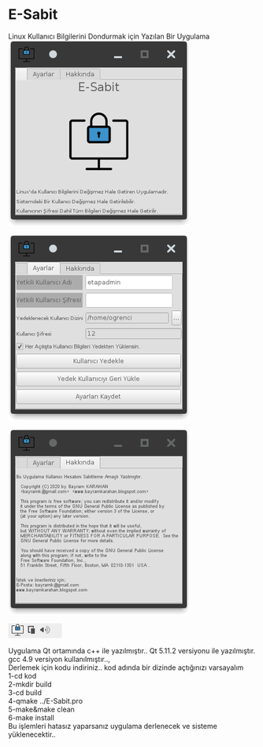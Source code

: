 # E-Sabit
Linux Kullanıcı Bilgilerini Dondurmak için Yazılan Bir Uygulama
<br/>
![E-Sabit](https://github.com/bayramkarahan/E-Sabit/blob/main/ekran%20g%C3%B6r%C3%BCnt%C3%BCs%C3%BC1.png)
<br/>

![E-Sabit](https://github.com/bayramkarahan/E-Sabit/blob/main/ekran%20g%C3%B6r%C3%BCnt%C3%BCs%C3%BC2.png)
<br/>

![E-Sabit](https://github.com/bayramkarahan/E-Sabit/blob/main/ekran%20g%C3%B6r%C3%BCnt%C3%BCs%C3%BC3.png)
<br/>

![E-Sabit](https://github.com/bayramkarahan/E-Sabit/blob/main/ekran%20g%C3%B6r%C3%BCnt%C3%BCs%C3%BC4.png)

Uygulama Qt ortamında c++ ile yazılmıştır..
Qt 5.11.2 versiyonu ile yazılmıştır.
<br/>
gcc 4.9 versiyon kullanılmıştır..,
<br/>
Derlemek için kodu indiriniz.. kod adında bir dizinde açtığınızı varsayalım
<br/>
1-cd kod
<br/>
2-mkdir build
<br/>
3-cd build
<br/>
4-qmake ../E-Sabit.pro
<br/>
5-make&make clean
<br/>
6-make install
<br/>
Bu işlemleri hatasız yaparsanız uygulama derlenecek ve sisteme yüklenecektir..
<br/>
